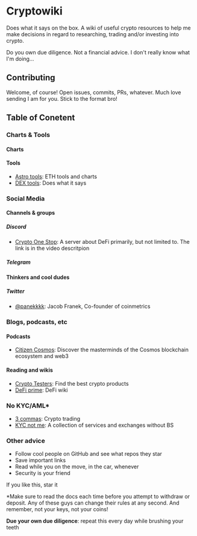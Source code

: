 # Cryptowiki

Does what it says on the box. A wiki of useful crypto resources to help me make decisions in regard to researching, trading and/or investing into crypto.

Do you own due diligence. Not a financial advice. I don't really know what I'm doing...

## Contributing

Welcome, of course! Open issues, commits, PRs, whatever. Much love sending I am for you. Stick to the format bro!

## Table of Conetent

### Charts & Tools

#### Charts

#### Tools

- [Astro tools](https://app.astrotools.io/): ETH tools and charts
- [DEX tools](https://www.dextools.io): Does what it says

### Social Media

#### Channels & groups

##### Discord

- [Crypto One Stop](https://www.youtube.com/watch?v=xv5bRn_FPKc): A server about DeFi primarily, but not limited to. The link is in the video descritpion

##### Telegram

#### Thinkers and cool dudes

##### Twitter

- [@panekkkk](https://twitter.com/panekkkk): Jacob Franek, Co-founder of coinmetrics

### Blogs, podcasts, etc

#### Podcasts

- [Citizen Cosmos](https://www.citizencosmos.space/): Discover the masterminds of the Cosmos blockchain ecosystem and web3

#### Reading and wikis

- [Crypto Testers](https://cryptotesters.com/): Find the best crypto products
- [DeFi prime](https://defiprime.com): DeFi wiki

### No KYC/AML*

- [3 commas](https://3commas.io/): Crypto trading
- [KYC not me](https://kycnot.me/): A collection of services and exchanges without BS

### Other advice

- Follow cool people on GitHub and see what repos they star
- Save important links
- Read while you on the move, in the car, whenever
- Security is your friend

If you like this, star it

*Make sure to read the docs each time before you attempt to withdraw or deposit. Any of these guys can change their rules at any second. And remember, not your keys, not your coins!

**Due your own due diligence**: repeat this every day while brushing your teeth
